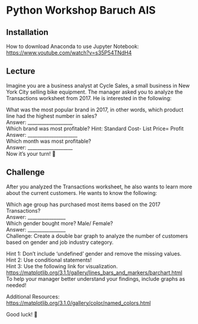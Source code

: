 # Python Workshop Baruch AIS

## Installation
How to download Anaconda to use Jupyter Notebook: https://www.youtube.com/watch?v=s35P54TNdH4

## Lecture
Imagine you are a business analyst at Cycle Sales, a small business in New York City selling bike equipment. The manager asked you to analyze the Transactions worksheet from 2017. He is interested in the following:

What was the most popular brand in 2017, in other words, which product line had the highest number in sales? <br/>
Answer: ___________________ <br/>
Which brand was most profitable? Hint: Standard Cost- List Price= Profit <br/>
Answer: _____________________ <br/>
Which month was most profitable? <br/>
Answer: ___________________<br/>
Now it’s your turn! 
<br/>

## Challenge
After you analyzed the Transactions worksheet, he also wants to learn more about the current customers. He wants to know the following:<br/>

Which age group has purchased most items based on the 2017 Transactions? <br/>
Answer: ________________<br/>
Which gender bought more? Male/ Female?<br/>
Answer: ________________<br/>
Challenge: Create a double bar graph to analyze the number of customers based on gender and job industry category. 

Hint 1: Don’t include ‘undefined’ gender and remove the missing values. <br/>
Hint 2: Use conditional statements! <br/>
Hint 3: Use the following link for visualization. https://matplotlib.org/3.1.1/gallery/lines_bars_and_markers/barchart.html<br/>
To help your manager better understand your findings, include graphs as needed!<br/>

Additional Resources: https://matplotlib.org/3.1.0/gallery/color/named_colors.html<br/>

Good luck! <br/>
